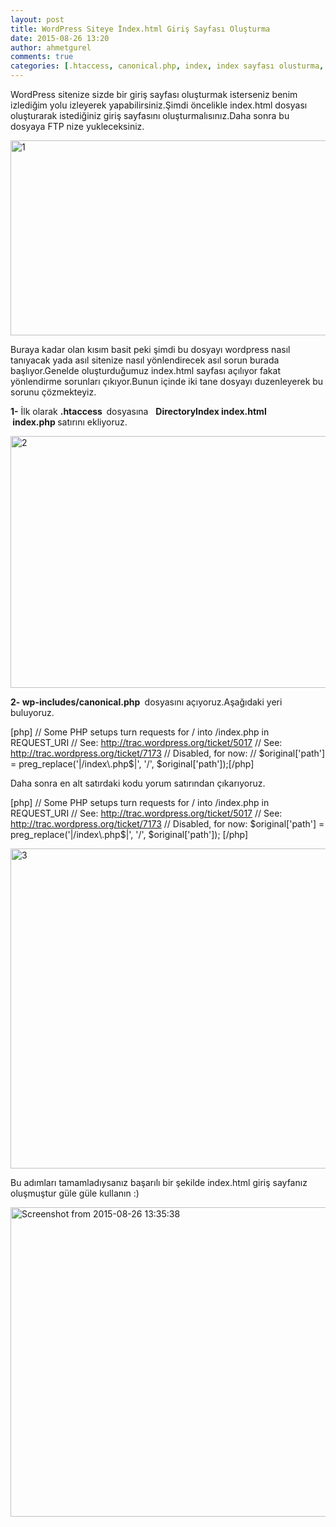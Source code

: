 ```yaml
---
layout: post
title: WordPress Siteye İndex.html Giriş Sayfası Oluşturma
date: 2015-08-26 13:20
author: ahmetgurel
comments: true
categories: [.htaccess, canonical.php, index, index sayfası olusturma, WordPress, wordpress, wordpress de giriş sayfası oluşturmak, wordpress ındex olusturma, wp-includes/canonical.php]
---
```

WordPress sitenize sizde bir giriş sayfası oluşturmak isterseniz benim izlediğim yolu izleyerek yapabilirsiniz.Şimdi öncelikle index.html dosyası oluşturarak istediğiniz giriş sayfasını oluşturmalısınız.Daha sonra bu dosyaya FTP nize yukleceksiniz.

<a href="http://www.gurelahmet.com/wp-content/uploads/2015/08/1.png"><img class="alignnone size-full wp-image-444" src="http://www.gurelahmet.com/wp-content/uploads/2015/08/1.png" alt="1" width="1006" height="312" /></a>

Buraya kadar olan kısım basit peki şimdi bu dosyayı wordpress nasıl tanıyacak yada asıl sitenize nasıl yönlendirecek asıl sorun burada başlıyor.Genelde oluşturduğumuz index.html sayfası açılıyor fakat yönlendirme sorunları çıkıyor.Bunun içinde iki tane dosyayı duzenleyerek bu sorunu çözmekteyiz.

<strong>1-</strong> İlk olarak <strong>.htaccess  </strong>dosyasına   <strong>DirectoryIndex index.html  index.php </strong>satırını ekliyoruz.

<a href="http://www.gurelahmet.com/wp-content/uploads/2015/08/2.png"><img class="alignnone size-full wp-image-445" src="http://www.gurelahmet.com/wp-content/uploads/2015/08/2.png" alt="2" width="1023" height="403" /></a>

<strong>2- wp-includes/canonical.php</strong> <strong> </strong>dosyasını açıyoruz.Aşağıdaki yeri buluyoruz.

[php]
    // Some PHP setups turn requests for / into /index.php in REQUEST_URI 
    // See: http://trac.wordpress.org/ticket/5017 
    // See: http://trac.wordpress.org/ticket/7173 
    // Disabled, for now: 
    // $original['path'] = preg_replace('|/index\.php$|', '/', $original['path']);[/php]

Daha sonra en alt satırdaki kodu yorum satırından çıkarıyoruz.

[php]
    // Some PHP setups turn requests for / into /index.php in REQUEST_URI 
    // See: http://trac.wordpress.org/ticket/5017 
    // See: http://trac.wordpress.org/ticket/7173 
    // Disabled, for now: 
       $original['path'] = preg_replace('|/index\.php$|', '/', $original['path']); [/php]

<img class="alignnone size-large wp-image-449" src="http://www.gurelahmet.com/wp-content/uploads/2015/08/3-1024x537.png" alt="3" width="976" height="512" />

Bu adımları tamamladıysanız başarılı bir şekilde index.html giriş sayfanız oluşmuştur güle güle kullanın :)

<a href="http://www.gurelahmet.com/wp-content/uploads/2015/08/Screenshot-from-2015-08-26-133538.png"><img class="alignnone size-large wp-image-453" src="http://www.gurelahmet.com/wp-content/uploads/2015/08/Screenshot-from-2015-08-26-133538-1024x519.png" alt="Screenshot from 2015-08-26 13:35:38" width="976" height="495" /></a>
